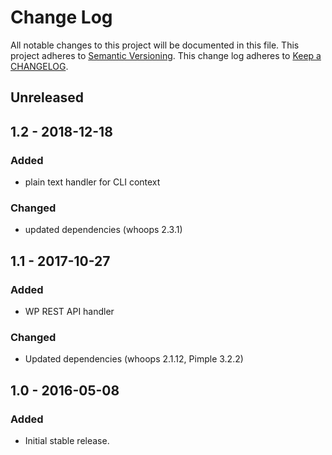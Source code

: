 # Change Log
All notable changes to this project will be documented in this file.
This project adheres to [Semantic Versioning](http://semver.org/).
This change log adheres to [Keep a CHANGELOG](http://keepachangelog.com/).

## Unreleased

## 1.2 - 2018-12-18

### Added
- plain text handler for CLI context

### Changed
- updated dependencies (whoops 2.3.1)

## 1.1 - 2017-10-27

### Added
- WP REST API handler

### Changed
- Updated dependencies (whoops 2.1.12, Pimple 3.2.2)

## 1.0 - 2016-05-08

### Added
- Initial stable release.